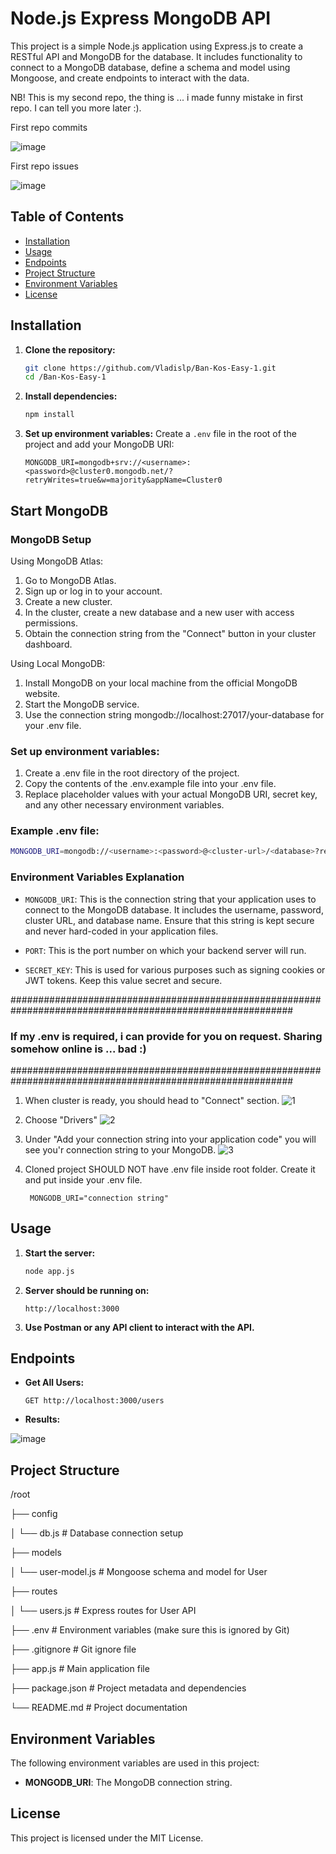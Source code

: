 # Node.js Express MongoDB API

This project is a simple Node.js application using Express.js to create a RESTful API and MongoDB for the database. It includes functionality to connect to a MongoDB database, define a schema and model using Mongoose, and create endpoints to interact with the data.

NB! This is my second repo, the thing is ... i made funny mistake in first repo. I can tell you more later :).

First repo commits

![image](https://github.com/user-attachments/assets/02d1347e-ef03-4477-bd79-e194a00bfc14)

First repo issues

![image](https://github.com/user-attachments/assets/e87feb3d-e95a-45f5-966c-ab6d9d2db5c9)



## Table of Contents

- [Installation](#installation)
- [Usage](#usage)
- [Endpoints](#endpoints)
- [Project Structure](#project-structure)
- [Environment Variables](#environment-variables)
- [License](#license)

## Installation

1. **Clone the repository:**
    ```sh
    git clone https://github.com/Vladislp/Ban-Kos-Easy-1.git
    cd /Ban-Kos-Easy-1
    ```

2. **Install dependencies:**
    ```sh
    npm install
    ```

3. **Set up environment variables:**
    Create a `.env` file in the root of the project and add your MongoDB URI:
    ```plaintext
    MONGODB_URI=mongodb+srv://<username>:<password>@cluster0.mongodb.net/?retryWrites=true&w=majority&appName=Cluster0
    ```
## Start MongoDB

### MongoDB Setup

Using MongoDB Atlas:
1) Go to MongoDB Atlas.
2) Sign up or log in to your account.
3) Create a new cluster.
4) In the cluster, create a new database and a new user with access permissions.
5) Obtain the connection string from the "Connect" button in your cluster dashboard.

Using Local MongoDB:
1) Install MongoDB on your local machine from the official MongoDB website.
2) Start the MongoDB service.
3) Use the connection string mongodb://localhost:27017/your-database for your .env file.

### Set up environment variables:

1) Create a .env file in the root directory of the project.
2) Copy the contents of the .env.example file into your .env file.
3) Replace placeholder values with your actual MongoDB URI, secret key, and any other necessary environment variables.

### Example .env file:
```bash
MONGODB_URI=mongodb://<username>:<password>@<cluster-url>/<database>?retryWrites=true&w=majority
```
### Environment Variables Explanation

- `MONGODB_URI`: This is the connection string that your application uses to connect to the MongoDB database. It includes the username, password, cluster URL, and database name. Ensure that this string is kept secure and never hard-coded in your application files.

- `PORT`: This is the port number on which your backend server will run.

- `SECRET_KEY`: This is used for various purposes such as signing cookies or JWT tokens. Keep this value secret and secure.

###########################################################################################################

### If my .env is required, i can provide for you on request. Sharing somehow online is ... bad :)

###########################################################################################################

1) When cluster is ready, you should head to "Connect" section.
![1](https://github.com/user-attachments/assets/785b0f55-9c80-4559-a6e6-6357b71b4dfc)
2) Choose "Drivers"
![2](https://github.com/user-attachments/assets/98b60839-231a-434c-9d1c-26c2d437bfbd)
3) Under "Add your connection string into your application code" you will see you'r connection string to your MongoDB.
![3](https://github.com/user-attachments/assets/b769f46d-01f6-4b29-bbe3-0f5acaa52393)
4) Cloned project SHOULD NOT have .env file inside root folder. Create it and put inside your .env file.

        MONGODB_URI="connection string"
## Usage

1. **Start the server:**
    ```sh
    node app.js
    ```

2. **Server should be running on:**
    ```plaintext
    http://localhost:3000
    ```

3. **Use Postman or any API client to interact with the API.**

## Endpoints

- **Get All Users:**
    ```http
    GET http://localhost:3000/users
    ```
- **Results:**
  
![image](https://github.com/user-attachments/assets/bbd4cc20-531d-4e15-896f-676d3afac651)

## Project Structure

/root

  ├── config
  
  │   └── db.js             # Database connection setup
  
  ├── models
  
  │   └── user-model.js     # Mongoose schema and model for User
  
  ├── routes
  
  │   └── users.js          # Express routes for User API
  
  ├── .env                  # Environment variables (make sure this is ignored by Git)
  
  ├── .gitignore            # Git ignore file
  
  ├── app.js                # Main application file
  
  ├── package.json          # Project metadata and dependencies
  
  └── README.md             # Project documentation



## Environment Variables

The following environment variables are used in this project:

- **MONGODB_URI**: The MongoDB connection string.

## License

This project is licensed under the MIT License.

